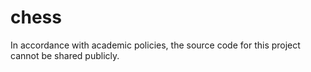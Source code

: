 # chess

In accordance with academic policies, the source code for this project cannot be shared publicly.
